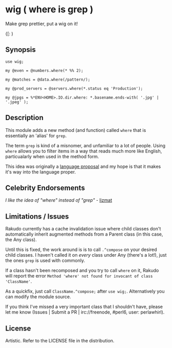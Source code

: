 # wig ( where is grep ) 

Make grep prettier, put a wig on it!

{\[: )

## Synopsis

```perl6
use wig;

my @even = @numbers.where(* %% 2);

my @matches = @data.where(/pattern/);

my @prod_servers = @servers.where(*.status eq 'Production');

my @jpgs = %*ENV<HOME>.IO.dir.where: *.basename.ends-with( '.jpg' | '.jpeg' );
```

## Description

This module adds a new method (and function) called `where` that is essentially an 'alias' for `grep`.

The term `grep` is kind of a misnomer, and unfamiliar to a lot of people. Using `where` allows you to filter items in a way that reads much more like English, particualarly when used in the method form.

This idea was originally a [language proposal](https://gist.github.com/0racle/ea0523759e2da15758d4) and my hope is that it makes it's way into the language proper.

## Celebrity Endorsements

_I like the idea of "where" instead of "grep"_ - [lizmat](http://irclog.perlgeek.de/perl6/2016-03-30#i_12262416)

## Limitations / Issues

Rakudo currently has a cache invalidation issue where child classes don't automatically inherit augmented methods from a Parent class (in this case, the Any class).

Until this is fixed, the work around is is to call `.^compose` on your desired child classes. I haven't called it on _every_ class under Any (there's a lot!), just the ones `grep` is used with commonly. 

If a class hasn't been recomposed and you try to call `where` on it, Rakudo will report the error `Method 'where' not found for invocant of class 'ClassName'`.

As a quickfix, just call `ClassName.^compose;` after `use wig;`. Alternatively you can modify the module source.

If you think I've missed a very important class that I shouldn't have, please let me know (Issues | Submit a PR | irc://freenode, #perl6, user: perlawhirl).

## License

Artistic. Refer to the LICENSE file in the distribution.

